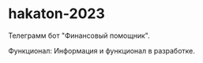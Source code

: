 # hakaton-2023

Телеграмм бот "Финансовый помощник".

Функционал:
Информация и функционал в разработке. 
